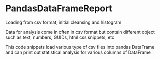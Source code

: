 # PandasDataFrameReport

Loading from csv format, initial cleansing and histogram

Data for analysis come in often in csv format but contain different object such as text, numbers, GUIDs, html css snippets, etc

This code snippets load various type of csv files into pandas DataFrame and can print out statistical analysis for various columns of DataFrame


